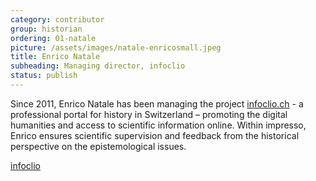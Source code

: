 ```yaml
---
category: contributor
group: historian
ordering: 01-natale
picture: /assets/images/natale-enricosmall.jpeg
title: Enrico Natale
subheading: Managing director, infoclio
status: publish
---
```

Since 2011, Enrico Natale has been managing the project [infoclio.ch](www.infoclio.ch) - a professional portal for history in Switzerland – promoting the digital humanities and access to scientific information online. 
Within impresso, Enrico ensures scientific supervision and feedback from the historical perspective on the epistemological issues.

[infoclio](www.infoclio.ch)
